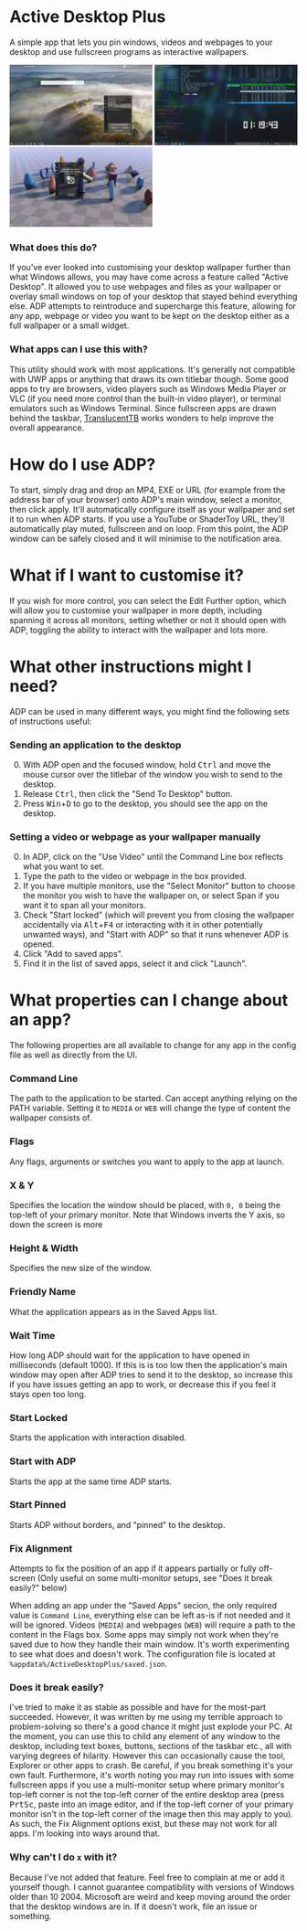 # Active Desktop Plus
A simple app that lets you pin windows, videos and webpages to your desktop and use fullscreen programs as interactive wallpapers.

<img src="/img/Bing.png" width="250"> <img src="/img/Terminal.png" width="250"> <img src="/img/Shader.png" width="250">

### What does this do?
If you've ever looked into customising your desktop wallpaper further than what Windows allows, you may have come across a feature called "Active Desktop". It allowed you to use webpages and files as your wallpaper or overlay small windows on top of your desktop that stayed behind everything else. ADP attempts to reintroduce and supercharge this feature, allowing for any app, webpage or video you want to be kept on the desktop either as a full wallpaper or a small widget.

### What apps can I use this with?
This utility should work with most applications. It's generally not compatible with UWP apps or anything that draws its own titlebar though. Some good apps to try are browsers, video players such as Windows Media Player or VLC (if you need more control than the built-in video player), or terminal emulators such as Windows Terminal. Since fullscreen apps are drawn behind the taskbar, [TranslucentTB](https://github.com/TranslucentTB/TranslucentTB) works wonders to help improve the overall appearance.

# How do I use ADP?
To start, simply drag and drop an MP4, EXE or URL (for example from the address bar of your browser) onto ADP's main window, select a monitor, then click apply. It'll automatically configure itself as your wallpaper and set it to run when ADP starts. If you use a YouTube or ShaderToy URL, they'll automatically play muted, fullscreen and on loop. From this point, the ADP window can be safely closed and it will minimise to the notification area.

# What if I want to customise it?
If you wish for more control, you can select the Edit Further option, which will allow you to customise your wallpaper in more depth, including spanning it across all monitors, setting whether or not it should open with ADP, toggling the ability to interact with the wallpaper and lots more.

# What other instructions might I need?
ADP can be used in many different ways, you might find the following sets of instructions useful:

### Sending an application to the desktop
0. With ADP open and the focused window, hold <kbd>Ctrl</kbd>  and move the mouse cursor over the titlebar of the window you wish to send to the desktop.
1. Release <kbd>Ctrl</kbd>, then click the "Send To Desktop" button.
2. Press <kbd>Win</kbd>+<kbd>D</kbd> to go to the desktop, you should see the app on the desktop.

### Setting a video or webpage as your wallpaper manually
0. In ADP, click on the "Use Video" until the Command Line box reflects what you want to set.
1. Type the path to the video or webpage in the box provided.
2. If you have multiple monitors, use the "Select Monitor" button to choose the monitor you wish to have the wallpaper on, or select Span if you want it to span all your monitors.
3. Check "Start locked" (which will prevent you from closing the wallpaper accidentally via <kbd>Alt</kbd>+<kbd>F4</kbd> or interacting with it in other potentially unwanted ways), and "Start with ADP" so that it runs whenever ADP is opened.
4. Click "Add to saved apps".
5. Find it in the list of saved apps, select it and click "Launch".

# What properties can I change about an app?
The following properties are all available to change for any app in the config file as well as directly from the UI.

### Command Line
The path to the application to be started. Can accept anything relying on the PATH variable. Setting it to `MEDIA` or `WEB` will change the type of content the wallpaper consists of.
### Flags
Any flags, arguments or switches you want to apply to the app at launch.
### X & Y
Specifies the location the window should be placed, with `0, 0` being the top-left of your primary monitor. Note that Windows inverts the Y axis, so down the screen is more
### Height & Width
Specifies the new size of the window.
### Friendly Name
What the application appears as in the Saved Apps list.
### Wait Time
How long ADP should wait for the application to have opened in milliseconds (default 1000). If this is is too low then the application's main window may open after ADP tries to send it to the desktop, so increase this if you have issues getting an app to work, or decrease this if you feel it stays open too long.
### Start Locked
Starts the application with interaction disabled.
### Start with ADP
Starts the app at the same time ADP starts.
### Start Pinned
Starts ADP without borders, and "pinned" to the desktop.
### Fix Alignment
Attempts to fix the position of an app if it appears partially or fully off-screen (Only useful on some multi-monitor setups, see "Does it break easily?" below)

When adding an app under the "Saved Apps" secion, the only required value is `Command Line`, everything else can be left as-is if not needed and it will be ignored. Videos (`MEDIA`) and webpages (`WEB`) will require a path to the content in the Flags box. Some apps may simply not work when they're saved due to how they handle their main window. It's worth experimenting to see what does and doesn't work. The configuration file is located at `%appdata%/ActiveDesktopPlus/saved.json`.

### Does it break easily?
I've tried to make it as stable as possible and have for the most-part succeeded. However, it was written by me using my terrible approach to problem-solving so there's a good chance it might just explode your PC. At the moment, you can use this to child any element of any window to the desktop, including text boxes, buttons, sections of the taskbar etc., all with varying degrees of hilarity. However this can occasionally cause the tool, Explorer or other apps to crash. Be careful, if you break something it's your own fault. Furthermore, it's worth noting you may run into issues with some fullscreen apps if you use a multi-monitor setup where primary monitor's top-left corner is not the top-left corner of the entire desktop area (press <kbd>PrtSc</kbd>, paste into an image editor, and if the top-left corner of your primary monitor isn't in the top-left corner of the image then this may apply to you). As such, the Fix Alignment options exist, but these may not work for all apps. I'm looking into ways around that.

### Why can't I do `x` with it?
Because I've not added that feature. Feel free to complain at me or add it yourself though. I cannot guarantee compatibility with versions of Windows older than 10 2004. Microsoft are weird and keep moving around the order that the desktop windows are in. If it doesn't work, file an issue or something.
